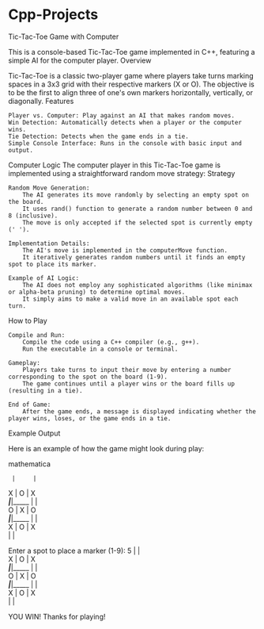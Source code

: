 # Cpp-Projects
Tic-Tac-Toe Game with Computer

This is a console-based Tic-Tac-Toe game implemented in C++, featuring a simple AI for the computer player.
Overview

Tic-Tac-Toe is a classic two-player game where players take turns marking spaces in a 3x3 grid with their respective markers (X or O). The objective is to be the first to align three of one's own markers horizontally, vertically, or diagonally.
Features

    Player vs. Computer: Play against an AI that makes random moves.
    Win Detection: Automatically detects when a player or the computer wins.
    Tie Detection: Detects when the game ends in a tie.
    Simple Console Interface: Runs in the console with basic input and output.

Computer Logic
The computer player in this Tic-Tac-Toe game is implemented using a straightforward random move strategy:
Strategy

    Random Move Generation:
        The AI generates its move randomly by selecting an empty spot on the board.
        It uses rand() function to generate a random number between 0 and 8 (inclusive).
        The move is only accepted if the selected spot is currently empty (' ').

    Implementation Details:
        The AI's move is implemented in the computerMove function.
        It iteratively generates random numbers until it finds an empty spot to place its marker.

    Example of AI Logic:
        The AI does not employ any sophisticated algorithms (like minimax or alpha-beta pruning) to determine optimal moves.
        It simply aims to make a valid move in an available spot each turn.

How to Play

    Compile and Run:
        Compile the code using a C++ compiler (e.g., g++).
        Run the executable in a console or terminal.

    Gameplay:
        Players take turns to input their move by entering a number corresponding to the spot on the board (1-9).
        The game continues until a player wins or the board fills up (resulting in a tie).

    End of Game:
        After the game ends, a message is displayed indicating whether the player wins, loses, or the game ends in a tie.

Example Output

Here is an example of how the game might look during play:

mathematica

     |     |     
  X  |  O  |  X  
_____|_____|_____
     |     |     
  O  |  X  |  O  
_____|_____|_____
     |     |     
  X  |  O  |  X  
     |     |     

Enter a spot to place a marker (1-9): 5
     |     |     
  X  |  O  |  X  
_____|_____|_____
     |     |     
  O  |  X  |  O  
_____|_____|_____
     |     |     
  X  |  O  |  X  
     |     |     

YOU WIN!
Thanks for playing!
